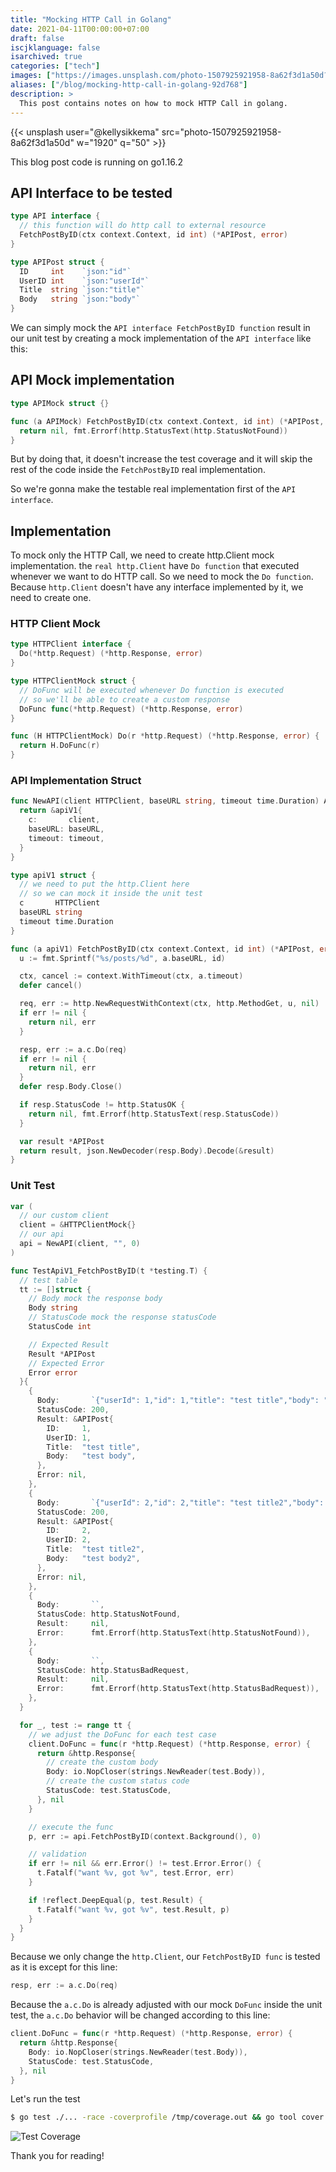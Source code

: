 ```yaml
---
title: "Mocking HTTP Call in Golang"
date: 2021-04-11T00:00:00+07:00
draft: false
iscjklanguage: false
isarchived: true
categories: ["tech"]
images: ["https://images.unsplash.com/photo-1507925921958-8a62f3d1a50d?w=1920&q=50"]
aliases: ["/blog/mocking-http-call-in-golang-92d768"]
description: >
  This post contains notes on how to mock HTTP Call in golang.
---
```


{{< unsplash user="@kellysikkema" src="photo-1507925921958-8a62f3d1a50d" w="1920" q="50" >}}

This blog post code is running on go1.16.2

## API Interface to be tested

```go
type API interface {
  // this function will do http call to external resource
  FetchPostByID(ctx context.Context, id int) (*APIPost, error)
}

type APIPost struct {
  ID     int    `json:"id"`
  UserID int    `json:"userId"`
  Title  string `json:"title"`
  Body   string `json:"body"`
}
```

We can simply mock the `API interface FetchPostByID function` result in our unit test by creating a mock implementation of the `API interface` like this:

## API Mock implementation

```go
type APIMock struct {}

func (a APIMock) FetchPostByID(ctx context.Context, id int) (*APIPost, error) {
  return nil, fmt.Errorf(http.StatusText(http.StatusNotFound))
}
```

But by doing that, it doesn't increase the test coverage and it will skip the rest of the code inside the `FetchPostByID` real implementation.

So we're gonna make the testable real implementation first of the `API interface`.

## Implementation

To mock only the HTTP Call, we need to create http.Client mock implementation. the `real http.Client` have `Do function` that executed whenever we want to do HTTP call. So we need to mock the `Do function`. Because `http.Client` doesn't have any interface implemented by it, we need to create one.

### HTTP Client Mock

```go
type HTTPClient interface {
  Do(*http.Request) (*http.Response, error)
}

type HTTPClientMock struct {
  // DoFunc will be executed whenever Do function is executed
  // so we'll be able to create a custom response
  DoFunc func(*http.Request) (*http.Response, error)
}

func (H HTTPClientMock) Do(r *http.Request) (*http.Response, error) {
  return H.DoFunc(r)
}
```

### API Implementation Struct

```go
func NewAPI(client HTTPClient, baseURL string, timeout time.Duration) API {
  return &apiV1{
    c:       client,
    baseURL: baseURL,
    timeout: timeout,
  }
}

type apiV1 struct {
  // we need to put the http.Client here
  // so we can mock it inside the unit test
  c       HTTPClient
  baseURL string
  timeout time.Duration
}

func (a apiV1) FetchPostByID(ctx context.Context, id int) (*APIPost, error) {
  u := fmt.Sprintf("%s/posts/%d", a.baseURL, id)

  ctx, cancel := context.WithTimeout(ctx, a.timeout)
  defer cancel()

  req, err := http.NewRequestWithContext(ctx, http.MethodGet, u, nil)
  if err != nil {
    return nil, err
  }

  resp, err := a.c.Do(req)
  if err != nil {
    return nil, err
  }
  defer resp.Body.Close()

  if resp.StatusCode != http.StatusOK {
    return nil, fmt.Errorf(http.StatusText(resp.StatusCode))
  }

  var result *APIPost
  return result, json.NewDecoder(resp.Body).Decode(&result)
}
```

### Unit Test

```go
var (
  // our custom client
  client = &HTTPClientMock{}
  // our api
  api = NewAPI(client, "", 0)
)

func TestApiV1_FetchPostByID(t *testing.T) {
  // test table
  tt := []struct {
    // Body mock the response body
    Body string
    // StatusCode mock the response statusCode
    StatusCode int

    // Expected Result
    Result *APIPost
    // Expected Error
    Error error
  }{
    {
      Body:       `{"userId": 1,"id": 1,"title": "test title","body": "test body"}`,
      StatusCode: 200,
      Result: &APIPost{
        ID:     1,
        UserID: 1,
        Title:  "test title",
        Body:   "test body",
      },
      Error: nil,
    },
    {
      Body:       `{"userId": 2,"id": 2,"title": "test title2","body": "test body2"}`,
      StatusCode: 200,
      Result: &APIPost{
        ID:     2,
        UserID: 2,
        Title:  "test title2",
        Body:   "test body2",
      },
      Error: nil,
    },
    {
      Body:       ``,
      StatusCode: http.StatusNotFound,
      Result:     nil,
      Error:      fmt.Errorf(http.StatusText(http.StatusNotFound)),
    },
    {
      Body:       ``,
      StatusCode: http.StatusBadRequest,
      Result:     nil,
      Error:      fmt.Errorf(http.StatusText(http.StatusBadRequest)),
    },
  }

  for _, test := range tt {
    // we adjust the DoFunc for each test case
    client.DoFunc = func(r *http.Request) (*http.Response, error) {
      return &http.Response{
        // create the custom body
        Body: io.NopCloser(strings.NewReader(test.Body)),
        // create the custom status code
        StatusCode: test.StatusCode,
      }, nil
    }

    // execute the func
    p, err := api.FetchPostByID(context.Background(), 0)

    // validation
    if err != nil && err.Error() != test.Error.Error() {
      t.Fatalf("want %v, got %v", test.Error, err)
    }

    if !reflect.DeepEqual(p, test.Result) {
      t.Fatalf("want %v, got %v", test.Result, p)
    }
  }
}
```

Because we only change the `http.Client`, our `FetchPostByID func` is tested as it is except for this line:

```go
resp, err := a.c.Do(req)
```

Because the `a.c.Do` is already adjusted with our mock `DoFunc` inside the unit test, the `a.c.Do` behavior will be changed according to this line:

```go
client.DoFunc = func(r *http.Request) (*http.Response, error) {
  return &http.Response{
    Body: io.NopCloser(strings.NewReader(test.Body)),
    StatusCode: test.StatusCode,
  }, nil
}
```

Let's run the test

```bash
$ go test ./... -race -coverprofile /tmp/coverage.out && go tool cover -html=/tmp/coverage.out
```

![Test Coverage](/img/mocking-http-call-in-golang/coverage.png)

Thank you for reading!
